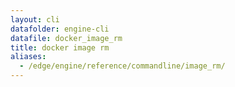 ```yaml
---
layout: cli
datafolder: engine-cli
datafile: docker_image_rm
title: docker image rm
aliases:
  - /edge/engine/reference/commandline/image_rm/
---
```

<!--
This page is automatically generated from Docker's source code. If you want to
suggest a change to the text that appears here, open a ticket or pull request
in the source repository on GitHub:

https://github.com/docker/cli
-->


